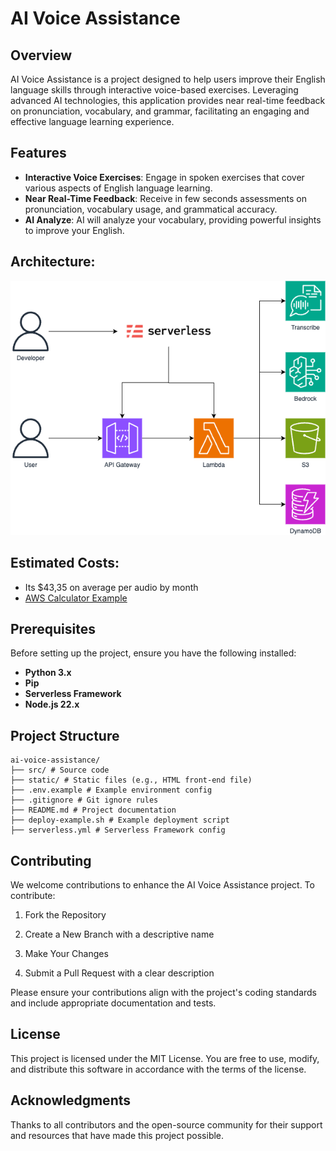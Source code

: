 # AI Voice Assistance

## Overview

AI Voice Assistance is a project designed to help users improve their English language skills through interactive voice-based exercises. Leveraging advanced AI technologies, this application provides near real-time feedback on pronunciation, vocabulary, and grammar, facilitating an engaging and effective language learning experience.

## Features

- **Interactive Voice Exercises**: Engage in spoken exercises that cover various aspects of English language learning.
- **Near Real-Time Feedback**: Receive in few seconds assessments on pronunciation, vocabulary usage, and grammatical accuracy.
- **AI Analyze**: AI will analyze your vocabulary, providing powerful insights to improve your English.

## Architecture:

![Architecture Diagram](./docs/ai-voice-assistance-architecture.png)

## Estimated Costs:

- Its $43,35 on average per audio by month
- [AWS Calculator Example](https://calculator.aws/#/estimate?id=9020de2ec66545a6ed0ad1fd2e77076aec0ba6ed)

## Prerequisites

Before setting up the project, ensure you have the following installed:

- **Python 3.x**
- **Pip**
- **Serverless Framework**
- **Node.js 22.x**

## Project Structure

```
ai-voice-assistance/
├── src/ # Source code
├── static/ # Static files (e.g., HTML front-end file)
├── .env.example # Example environment config
├── .gitignore # Git ignore rules
├── README.md # Project documentation
├── deploy-example.sh # Example deployment script
├── serverless.yml # Serverless Framework config
```

## Contributing

We welcome contributions to enhance the AI Voice Assistance project. To contribute:

1. Fork the Repository

2. Create a New Branch with a descriptive name

3. Make Your Changes

4. Submit a Pull Request with a clear description

Please ensure your contributions align with the project's coding standards and include appropriate documentation and tests.

## License

This project is licensed under the MIT License. You are free to use, modify, and distribute this software in accordance with the terms of the license.

## Acknowledgments

Thanks to all contributors and the open-source community for their support and resources that have made this project possible.
